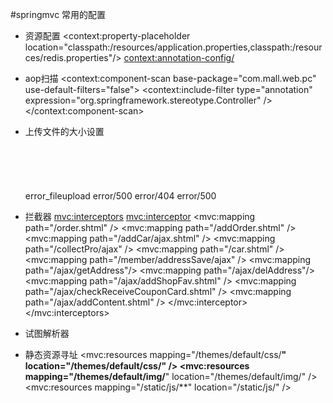 
#springmvc 常用的配置

* 资源配置
      <context:property-placeholder
            location="classpath:/resources/application.properties,classpath:/resources/redis.properties"/>
      <context:annotation-config/>

* aop扫描
      <context:component-scan base-package="com.mall.web.pc" use-default-filters="false">
          <context:include-filter type="annotation" expression="org.springframework.stereotype.Controller" />
      </context:component-scan>

* 上传文件的大小设置
      <!-- SpringMVC在超出上传文件限制时，会抛出org.springframework.web.multipart.MaxUploadSizeExceededException -->  
      <!-- 该异常是SpringMVC在检查上传的文件信息时抛出来的，而且此时还没有进入到Controller方法中 -->  
      <bean id="exceptionResolver" class="org.springframework.web.servlet.handler.SimpleMappingExceptionResolver">  
          <property name="exceptionMappings">  
              <props>  
                  <!-- 遇到MaxUploadSizeExceededException异常时，自动跳转到/error_fileupload.jsp页面 -->  
                  <prop key="org.springframework.web.multipart.MaxUploadSizeExceededException">error_fileupload</prop>
                  <prop key="com.mall.support.core.exceptions.BusinessException">error/500</prop>
                  <!--页面不存在-->
                  <prop key="com.mall.web.pc.pipe.NotFindViewException">error/404</prop>
                  <prop key="java.lang.Exception">error/500</prop>
              </props>
          </property>  
      </bean>

* 拦截器
      <mvc:interceptors>
          <mvc:interceptor>
              <mvc:mapping path="/order.shtml" />
              <mvc:mapping path="/addOrder.shtml" />
              <mvc:mapping path="/addCar/ajax.shtml" />
              <mvc:mapping path="/collectPro/ajax" />
              <mvc:mapping path="/car.shtml" />
              <mvc:mapping path="/member/addressSave/ajax" />
              <mvc:mapping path="/ajax/getAddress"/>
              <mvc:mapping path="/ajax/delAddress"/>
              <mvc:mapping path="/ajax/addShopFav.shtml" />
              <mvc:mapping path="/ajax/checkReceiveCouponCard.shtml" />
              <mvc:mapping path="/ajax/addContent.shtml" />
              <bean class="com.mall.web.pc.interceptor.SystemInterceptor" />
          </mvc:interceptor>
      </mvc:interceptors>

* 试图解析器
      <bean class="org.springframework.web.servlet.view.InternalResourceViewResolver">
        <property name="order" value="3"/>
        <property name="prefix" value="/WEB-INF/views/"/>
        <property name="suffix" value=".jsp"/>
      </bean>

* 静态资源寻址
      <mvc:resources mapping="/themes/default/css/**" location="/themes/default/css/" />
      <mvc:resources mapping="/themes/default/img/**" location="/themes/default/img/" />
      <mvc:resources mapping="/static/js/**" location="/static/js/" />

